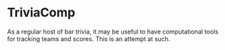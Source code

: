 # TriviaComp

As a regular host of bar trivia, it may be useful to have computational tools for tracking teams and scores. This is an attempt at such.
